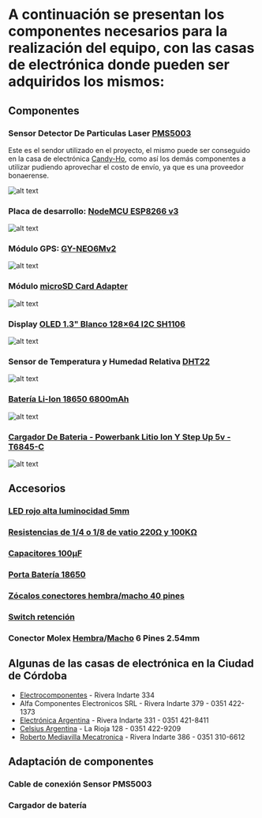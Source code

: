 # A continuación se presentan los componentes necesarios para la realización del equipo, con las casas de electrónica donde pueden ser adquiridos los mismos:

## Componentes

### Sensor Detector De Particulas Laser [PMS5003](https://candy-ho.com/producto/sensor-detector-de-particulas-laser-pms5003-pm2-5-counter/)

Este es el sendor utilizado en el proyecto, el mismo puede ser conseguido en la casa de electrónica [Candy-Ho](https://candy-ho.com/), como así los demás componentes a utilizar pudiendo aprovechar el costo de envío, ya que es una proveedor bonaerense.

![alt text](https://github.com/ezerosso/ProyectoIntegrador/blob/main/images/PMS5003.png)

### Placa de desarrollo: [NodeMCU ESP8266 v3](https://articulo.mercadolibre.com.ar/MLA-903192799-nodemcu-wifi-esp8266-lua-gpio-pwm-i2c-uart-arduino-ch340-hob-_JM#position=1&search_layout=grid&type=item&tracking_id=3acbfbed-d5ae-4812-99ca-0d7c51c58582)

![alt text](https://github.com/ezerosso/ProyectoIntegrador/blob/main/images/ESP8266-NodeMCU.png)

### Módulo GPS: [GY-NEO6Mv2](https://candy-ho.com/producto/modulo-gps-gy-neo6mv2-con-antena-arduino-pic-avr-raspberry/)

![alt text](https://github.com/ezerosso/ProyectoIntegrador/blob/main/images/NEO6MV2.png)

### Módulo [microSD Card Adapter](https://candy-ho.com/producto/modulo-micro-sd-card-5v-con-adaptador-3v3-arduino-2/)

![alt text](https://github.com/ezerosso/ProyectoIntegrador/blob/main/images/MicroSD_Card_Adapter.png)

### Display [OLED 1.3" Blanco 128×64 I2C SH1106](https://candy-ho.com/producto/display-oled-1-3-blanco-128x64-i2c-sh1106-arduino-candy/)

![alt text](https://github.com/ezerosso/ProyectoIntegrador/blob/main/images/OLED.png) 

### Sensor de Temperatura y Humedad Relativa [DHT22](https://candy-ho.com/producto/sensor-humedad-relativa-y-temperatura-dht22-arduino/)

![alt text](https://github.com/ezerosso/ProyectoIntegrador/blob/main/images/dht22.png)

### [Batería Li-Ion 18650 6800mAh](https://articulo.mercadolibre.com.ar/MLA-1106762620-pila-bateria-recargable-pack-x5-18650-6800mah-37v-linterna-_JM#position=3&search_layout=stack&type=item&tracking_id=0f0d07e7-c943-4060-828a-c33247acf068)

![alt text](https://github.com/ezerosso/ProyectoIntegrador/blob/main/images/18650.png)

### [Cargador De Bateria - Powerbank Litio Ion Y Step Up 5v - T6845-C](https://articulo.mercadolibre.com.ar/MLA-771837951-cargador-de-bateria-powerbank-litio-ion-y-step-up-5v-mini-1a-_JM#position=1&search_layout=stack&type=item&tracking_id=b667cd7c-03bb-4379-93f9-c7fa4a1a39c6)

![alt text](https://github.com/ezerosso/ProyectoIntegrador/blob/main/images/Modulo_Cargador_StepUp.png)

## Accesorios

### [LED rojo alta luminocidad 5mm](https://articulo.mercadolibre.com.ar/MLA-815659885-pack-x-20-led-5mm-alta-luminosidad-elegir-color-_JM?searchVariation=43623092074#searchVariation=43623092074&position=2&search_layout=grid&type=item&tracking_id=a2c2654b-4c0e-49f5-9a8b-4ec461fb970f)

### [Resistencias de 1/4 o 1/8 de vatio 220Ω y 100KΩ](https://articulo.mercadolibre.com.ar/MLA-773035200-50-x-resistencias-metal-14w-5-pack-valores-a-eleccion-_JM?searchVariation=33474703785#searchVariation=33474703785&position=5&search_layout=stack&type=item&tracking_id=841c53a9-0ec8-4e9a-bfb8-2de8a9119e7c)

### [Capacitores 100μF](https://articulo.mercadolibre.com.ar/MLA-670311298-capacitor-electrolitico-10uf-x-25v-micro-mini-4x5-pack-x100-_JM#position=1&search_layout=stack&type=item&tracking_id=127967a0-f220-46c7-b9e3-39fa196367f6)

### [Porta Batería 18650](https://candy-ho.com/producto/porta-pilas-baterias-pila-bateria-18650-para-una-bateria/)

<!-- ![alt text](https://github.com/ezerosso/ProyectoIntegrador/blob/main/images/portaBateria18650.png) -->

### [Zócalos conectores hembra/macho 40 pines](https://articulo.mercadolibre.com.ar/MLA-706493544-tira-de-40-pines-hembra-recto-254-mm-separacion-_JM#position=1&search_layout=stack&type=item&tracking_id=d9a23aea-2a98-4996-aaeb-0091b4f012eb) 

### [Switch retención](https://candy-ho.com/producto/boton-pulsador-switch-con-retencion-6pin-7-x-7-self-lock/)

### Conector Molex [Hembra](https://electronicathido.com/detallesProducto.php?id=VWpiTHEyRjBBUjY0a244WFRtWHViZz09)/[Macho](https://www.cetronic.es/sqlcommerce/disenos/plantilla1/seccion/producto/DetalleProducto.jsp?idIdioma=&idTienda=93&codProducto=999208350&cPath=1401) 6 Pines 2.54mm


## Algunas de las casas de electrónica en la Ciudad de Córdoba

* [Electrocomponentes](https://www.electrocomponentes.com/) - Rivera Indarte 334
* Alfa Componentes Electronicos SRL - Rivera Indarte 379 - 0351 422-1373
* [Electrónica Argentina](http://www.electronicaargentina.com/) -  Rivera Indarte 331 - 0351 421-8411
* [Celsius Argentina](https://www.celsiusargentina.com.ar/) - La Rioja 128 - 0351 422-9209
* [Roberto Mediavilla Mecatronica](https://robertomediavilla.com/) - Rivera Indarte 386 - 0351 310-6612

## Adaptación de componentes

### Cable de conexión Sensor PMS5003

### Cargador de batería 




